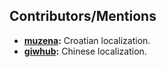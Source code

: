 ## Contributors/Mentions

- **[muzena](https://github.com/muzena):** Croatian localization.
- **[giwhub](https://github.com/giwhub):** Chinese localization.
